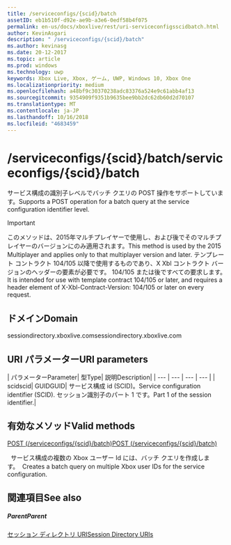 ```yaml
---
title: /serviceconfigs/{scid}/batch
assetID: eb1b510f-d92e-ae9b-a3e6-0edf58b4f075
permalink: en-us/docs/xboxlive/rest/uri-serviceconfigsscidbatch.html
author: KevinAsgari
description: " /serviceconfigs/{scid}/batch"
ms.author: kevinasg
ms.date: 20-12-2017
ms.topic: article
ms.prod: windows
ms.technology: uwp
keywords: Xbox Live, Xbox, ゲーム, UWP, Windows 10, Xbox One
ms.localizationpriority: medium
ms.openlocfilehash: a48bf9c30370238adc83376a524e9c61abb4af13
ms.sourcegitcommit: 9354909f9351b9635bee9bb2dc62db60d2d70107
ms.translationtype: MT
ms.contentlocale: ja-JP
ms.lasthandoff: 10/16/2018
ms.locfileid: "4683459"
---
```

# <a name="serviceconfigsscidbatch"></a><span data-ttu-id="338b5-104">/serviceconfigs/{scid}/batch</span><span class="sxs-lookup"><span data-stu-id="338b5-104">/serviceconfigs/{scid}/batch</span></span>
<span data-ttu-id="338b5-105">サービス構成の識別子レベルでバッチ クエリの POST 操作をサポートしています。</span><span class="sxs-lookup"><span data-stu-id="338b5-105">Supports a POST operation for a batch query at the service configuration identifier level.</span></span>

> [!IMPORTANT]
> <span data-ttu-id="338b5-106">このメソッドは、2015年マルチプレイヤーで使用し、および後でそのマルチプレイヤーのバージョンにのみ適用されます。</span><span class="sxs-lookup"><span data-stu-id="338b5-106">This method is used by the 2015 Multiplayer and applies only to that multiplayer version and later.</span></span> <span data-ttu-id="338b5-107">テンプレート コントラクト 104/105 以降で使用するものであり、X Xbl コントラクト バージョンのヘッダーの要素が必要です。 104/105 または後ですべての要求します。</span><span class="sxs-lookup"><span data-stu-id="338b5-107">It is intended for use with template contract 104/105 or later, and requires a header element of X-Xbl-Contract-Version: 104/105 or later on every request.</span></span>

<a id="ID4ER"></a>


## <a name="domain"></a><span data-ttu-id="338b5-108">ドメイン</span><span class="sxs-lookup"><span data-stu-id="338b5-108">Domain</span></span>
<span data-ttu-id="338b5-109">sessiondirectory.xboxlive.com</span><span class="sxs-lookup"><span data-stu-id="338b5-109">sessiondirectory.xboxlive.com</span></span>  
<a id="ID4EW"></a>


## <a name="uri-parameters"></a><span data-ttu-id="338b5-110">URI パラメーター</span><span class="sxs-lookup"><span data-stu-id="338b5-110">URI parameters</span></span>

| <span data-ttu-id="338b5-111">パラメーター</span><span class="sxs-lookup"><span data-stu-id="338b5-111">Parameter</span></span>| <span data-ttu-id="338b5-112">型</span><span class="sxs-lookup"><span data-stu-id="338b5-112">Type</span></span>| <span data-ttu-id="338b5-113">説明</span><span class="sxs-lookup"><span data-stu-id="338b5-113">Description</span></span>|
| --- | --- | --- | --- |
| <span data-ttu-id="338b5-114">scid</span><span class="sxs-lookup"><span data-stu-id="338b5-114">scid</span></span>| <span data-ttu-id="338b5-115">GUID</span><span class="sxs-lookup"><span data-stu-id="338b5-115">GUID</span></span>| <span data-ttu-id="338b5-116">サービス構成 id (SCID)。</span><span class="sxs-lookup"><span data-stu-id="338b5-116">Service configuration identifier (SCID).</span></span> <span data-ttu-id="338b5-117">セッション識別子のパート 1 です。</span><span class="sxs-lookup"><span data-stu-id="338b5-117">Part 1 of the session identifier.</span></span>|

<a id="ID4ESB"></a>


## <a name="valid-methods"></a><span data-ttu-id="338b5-118">有効なメソッド</span><span class="sxs-lookup"><span data-stu-id="338b5-118">Valid methods</span></span>

[<span data-ttu-id="338b5-119">POST (/serviceconfigs/{scid}/batch)</span><span class="sxs-lookup"><span data-stu-id="338b5-119">POST (/serviceconfigs/{scid}/batch)</span></span>](uri-serviceconfigsscidbatchpost.md)

<span data-ttu-id="338b5-120">&nbsp;&nbsp;サービス構成の複数の Xbox ユーザー Id には、バッチ クエリを作成します。</span><span class="sxs-lookup"><span data-stu-id="338b5-120">&nbsp;&nbsp;Creates a batch query on multiple Xbox user IDs for the service configuration.</span></span>

<a id="ID4E3B"></a>


## <a name="see-also"></a><span data-ttu-id="338b5-121">関連項目</span><span class="sxs-lookup"><span data-stu-id="338b5-121">See also</span></span>

<a id="ID4E5B"></a>


##### <a name="parent"></a><span data-ttu-id="338b5-122">Parent</span><span class="sxs-lookup"><span data-stu-id="338b5-122">Parent</span></span>

[<span data-ttu-id="338b5-123">セッション ディレクトリ URI</span><span class="sxs-lookup"><span data-stu-id="338b5-123">Session Directory URIs</span></span>](atoc-reference-sessiondirectory.md)
